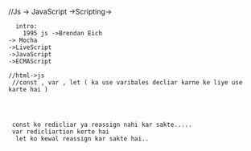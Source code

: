 //Js -> JavaScript
  ->Scripting->
     

      intro:
        1995 js ->Brendan Eich
    -> Mocha
    ->LiveScript
    ->JavaScript
    ->ECMAScript

    //html->js
     //const , var , let ( ka use varibales decliar karne ke liye use karte hai )




     const ko redicliar ya reassign nahi kar sakte.....
     var redicliartion kerte hai
      let ko kewal reassign kar sakte hai..